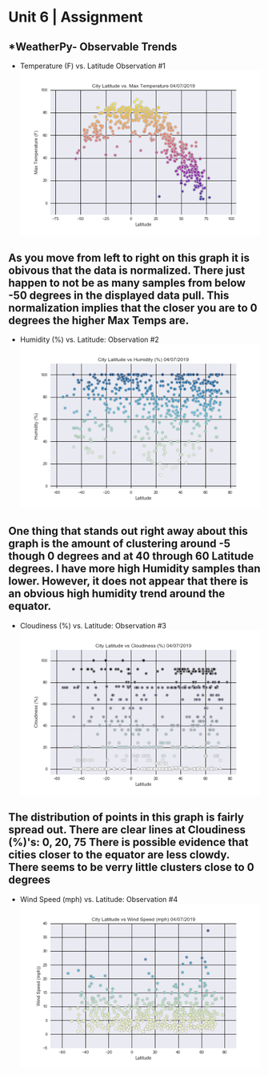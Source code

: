 # Unit 6 | Assignment 
## *WeatherPy- Observable Trends



* Temperature (F) vs. Latitude Observation #1 
![Equator](Images/Lat_Temp.png)

As you move from left to right on this graph it is obivous that the data is normalized. There just happen to not be as many samples from below -50 degrees in the displayed data pull. This normalization implies that the closer you are to 0 degrees the higher Max Temps are.
----------------------------------------------------------------------


* Humidity (%) vs. Latitude: Observation #2 
![Equator](Images/Lat_Humid.png)

One thing that stands out right away about this graph is the amount of clustering around -5 though 0 degrees and at 40 through 60 Latitude degrees. I have more high Humidity samples than lower. However, it does not appear that there is an obvious high humidity trend around the equator.
----------------------------------------------------------------------------------------------




* Cloudiness (%) vs. Latitude: Observation #3
![Equator](Images/Lat_cloud.png)

The distribution of points in this graph is fairly spread out. There are clear lines at Cloudiness (%)'s: 0, 20, 75
There is possible evidence that cities closer to the equator are less clowdy. There seems to be verry little clusters close to 0 degrees 
---------------------------------------------------------------------------------------------------

* Wind Speed (mph) vs. Latitude: Observation #4
![Equator](Images/Lat_windspd.png)



